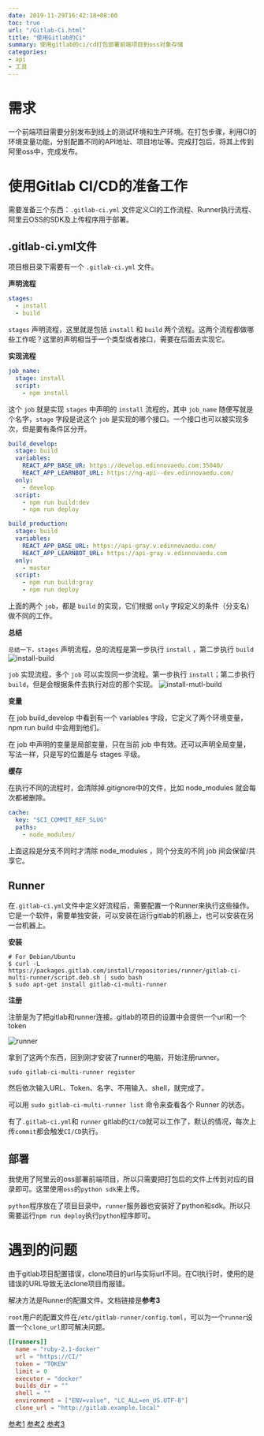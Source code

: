 ```yaml
---
date: 2019-11-29T16:42:18+08:00
toc: true
url: "/Gitlab-Ci.html"
title: "使用Gitlab的Ci"
summary: 使用gitlab的ci/cd打包部署前端项目到oss对象存储
categories:
- api
- 工具
---
```


# 需求

一个前端项目需要分别发布到线上的测试环境和生产环境。在打包步骤，利用CI的环境变量功能，分别配置不同的API地址、项目地址等。完成打包后，将其上传到阿里oss中，完成发布。

# 使用Gitlab CI/CD的准备工作

需要准备三个东西：`.gitlab-ci.yml` 文件定义CI的工作流程、Runner执行流程、阿里云OSS的SDK及上传程序用于部署。

## .gitlab-ci.yml文件

项目根目录下需要有一个 `.gitlab-ci.yml` 文件。

**声明流程**

```yml
stages:
  - install
  - build
```

`stages` 声明流程，这里就是包括 `install` 和 `build` 两个流程。这两个流程都做哪些工作呢？这里的声明相当于一个类型或者接口，需要在后面去实现它。

**实现流程**

```yml
job_name:
  stage: install
  script:
    - npm install
```

这个 `job` 就是实现 `stages` 中声明的 `install` 流程的，其中 `job_name` 随便写就是个名字，`stage` 字段是说这个 `job` 是实现的哪个接口。一个接口也可以被实现多次，但是要有条件区分开。

```yml
build_develop:
  stage: build
  variables:
    REACT_APP_BASE_UR: https://develop.edinnovaedu.com:35040/
    REACT_APP_LEARNBOT_URL: https://ng-api--dev.edinnovaedu.com/
  only:
    - develop
  script:
    - npm run build:dev
    - npm run deploy

build_production:
  stage: build
  variables:
    REACT_APP_BASE_URL: https://api-gray.v.edinnovaedu.com/
    REACT_APP_LEARNBOT_URL: https://api-gray.v.edinnovaedu.com
  only:
    - master
  script:
    - npm run build:gray
    - npm run deploy
```

上面的两个 `job`，都是 `build` 的实现，它们根据 `only` 字段定义的条件（分支名）做不同的工作。

**总结**

`总结一下，stages` 声明流程，总的流程是第一步执行 `install` ，第二步执行 `build`
![install-build][image1]

`job` 实现流程，多个 `job` 可以实现同一步流程。第一步执行 `install`；第二步执行 `build`，但是会根据条件去执行对应的那个实现。
![install-mutl-build][image2]

**变量**

在 job build_develop 中看到有一个 variables 字段，它定义了两个环境变量， npm run build 中会用到他们。

在 job 中声明的变量是局部变量，只在当前 job 中有效。还可以声明全局变量，写法一样，只是写的位置是与 stages 平级。

**缓存**

在执行不同的流程时，会清除掉.gitignore中的文件，比如 node_modules 就会每次都被删除。

```yml
cache:
  key: "$CI_COMMIT_REF_SLUG"
  paths:
    - node_modules/
```

上面这段是分支不同时才清除 node_modules ，同个分支的不同 job 间会保留/共享它。

## Runner

在`.gitlab-ci.yml`文件中定义好流程后，需要配置一个Runner来执行这些操作。它是一个软件，需要单独安装，可以安装在运行gitlab的机器上，也可以安装在另一台机器上。

**安装**

```shell
# For Debian/Ubuntu
$ curl -L https://packages.gitlab.com/install/repositories/runner/gitlab-ci-multi-runner/script.deb.sh | sudo bash
$ sudo apt-get install gitlab-ci-multi-runner
```

**注册**

注册是为了把gitlab和runner连接。gitlab的项目的设置中会提供一个url和一个token

![runner][image3]

拿到了这两个东西，回到刚才安装了runner的电脑，开始注册runner。

```
sudo gitlab-ci-multi-runner register
```

然后依次输入URL、Token、名字、不用输入、shell，就完成了。

可以用 `sudo gitlab-ci-multi-runner list` 命令来查看各个 Runner 的状态。

有了`.gitlab-ci.yml`和 `runner` gitlab的`CI/CD`就可以工作了，默认的情况，每次上传`commit`都会触发`CI/CD`执行。

## 部署

我使用了阿里云的oss部署前端项目，所以只需要把打包后的文件上传到对应的目录即可。这里使用`oss`的`python sdk`来上传。

`python`程序放在了项目目录中，`runner`服务器也安装好了python和sdk。所以只需要运行`npm run deploy`执行`python`程序即可。

# 遇到的问题

由于gitlab项目配置错误，clone项目的url与实际url不同。在CI执行时，使用的是错误的URL导致无法clone项目而报错。

解决方法是Runner的配置文件。文档链接是**参考3**

`root`用户的配置文件在`/etc/gitlab-runner/config.toml`，可以为一个`runner`设置一个`clone_url`即可解决问题。

```toml
[[runners]]
  name = "ruby-2.1-docker"
  url = "https://CI/"
  token = "TOKEN"
  limit = 0
  executor = "docker"
  builds_dir = ""
  shell = ""
  environment = ["ENV=value", "LC_ALL=en_US.UTF-8"]
  clone_url = "http://gitlab.example.local"
```

[参考1](https://scarletsky.github.io/2016/07/29/use-gitlab-ci-for-continuous-integration/#cache-job-cache)
[参考2](https://docs.gitlab.com/ce/ci/variables/README.html#masked-variables)
[参考3](https://docs.gitlab.com/runner/configuration/advanced-configuration.html#the-global-section)

[image1]:/images/gitlab-ci-1.jpg
[image2]:/images/gitlab-ci-2.jpg
[image3]:/images/gitlab-ci-runner.png